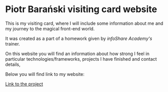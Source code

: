 # Piotr Barański visiting card website

This is my visiting card, where I will include some information about me and my journey to the magical front-end world.  

It was created as a part of a homework given by *infoShare Academy's* trainer.

On this website you will find an information about how strong I feel in particular technologies/frameworks, projects I have finished and contact details,

Below you will find link to my website:

[Link to the project](https://piotrbaranski.github.io/)